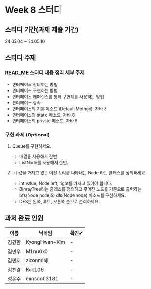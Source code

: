 # Week 8 스터디
## 스터디 기간(과제 제출 기간)
24.05.04 ~  24.05.10

## 스터디 주제
### READ_ME 스터디 내용 정리 세부 주제
- 인터페이스 정의하는 방법
- 인터페이스 구현하는 방법
- 인터페이스 레퍼런스를 통해 구현체를 사용하는 방법
- 인터페이스 상속
- 인터페이스의 기본 메소드 (Default Method), 자바 8
- 인터페이스의 static 메소드, 자바 8
- 인터페이스의 private 메소드, 자바 9

### 구현 과제 (Optional)
1.	Queue를 구현하세요.
	- 배열을 사용해서 한번
	- ListNode를 사용해서 한번.

2.	int 값을 가지고 있는 이진 트리를 나타내는 Node 라는 클래스를 정의하세요.
    - int value, Node left, right를 가지고 있어야 합니다.
    - BinrayTree라는 클래스를 정의하고 주어진 노드를 기준으로 출력하는 bfs(Node node)와 dfs(Node node) 메소드를 구현하세요.
    - DFS는 왼쪽, 루트, 오른쪽 순으로 순회하세요.


## 과제 완료 인원
|이름|닉네임|확인✔|
|---|------|----|
|김경환|KyongHwan-Kim|-|
|김민우|M1nu0x0|-|
|김민지|zizonminji|-|
|김찬결|Kck106|-|
|정은수|eunsoo03181|-|

